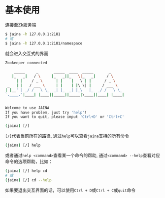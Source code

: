基本使用
========================
连接至Zk服务端
```bash
$ jaina -h 127.0.0.1:2181
# 或
$ jaina -h 127.0.0.1:2181/namespace
```
就会进入交互式的界面
```bash
Zookeeper connected

    _____     _       _____  ____  _____       _
   |_   _|   / \     |_   _||_   \|_   _|     / \
     | |    / _ \      | |    |   \ | |      / _ \
 _   | |   / ___ \     | |    | |\ \| |     / ___ \
| |__' | _/ /   \ \_  _| |_  _| |_\   |_  _/ /   \ \_
`.____.'|____| |____||_____||_____|\____||____| |____|


Welcome to use JAINA
If you have problem, just try 'help'!
If you want to quit, please input 'Ctrl+D' or 'Ctrl+C'

(jaina) [/]
```
`[/]`代表当前所在的路径, 通过`help`可以查看`jaina`支持的所有命令
```bash
(jaina) [/] help
```
或者通过`help <command>`查看某一个命令的帮助, 通过`<command> --help`查看对应命令的选项帮助，比如：
```bash
(jaina) [/] help cd
# 或
(jaina) [/] cd --help
```
如果要退出交互界面的话，可以使用`Ctrl + D`或`Ctrl + C`或`quit`命令